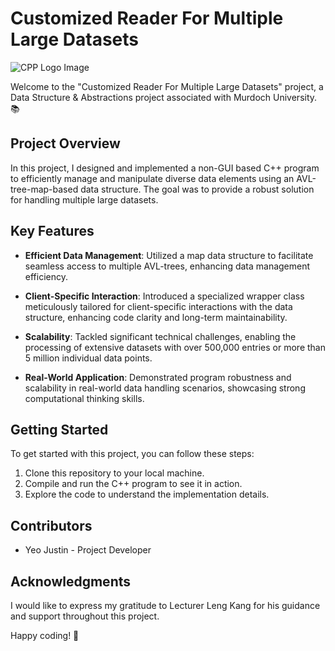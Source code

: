 # Customized Reader For Multiple Large Datasets

![CPP Logo Image](https://i.imgur.com/VJmeyAU.jpeg)

Welcome to the "Customized Reader For Multiple Large Datasets" project, a Data Structure & Abstractions project associated with Murdoch University. 📚

## Project Overview

In this project, I designed and implemented a non-GUI based C++ program to efficiently manage and manipulate diverse data elements using an AVL-tree-map-based data structure. The goal was to provide a robust solution for handling multiple large datasets.

## Key Features

- **Efficient Data Management**: Utilized a map data structure to facilitate seamless access to multiple AVL-trees, enhancing data management efficiency.

- **Client-Specific Interaction**: Introduced a specialized wrapper class meticulously tailored for client-specific interactions with the data structure, enhancing code clarity and long-term maintainability.

- **Scalability**: Tackled significant technical challenges, enabling the processing of extensive datasets with over 500,000 entries or more than 5 million individual data points.

- **Real-World Application**: Demonstrated program robustness and scalability in real-world data handling scenarios, showcasing strong computational thinking skills.

## Getting Started

To get started with this project, you can follow these steps:

1. Clone this repository to your local machine.
3. Compile and run the C++ program to see it in action.
4. Explore the code to understand the implementation details.

## Contributors

- Yeo Justin - Project Developer

## Acknowledgments

I would like to express my gratitude to Lecturer Leng Kang for his guidance and support throughout this project.

Happy coding! 🚀
